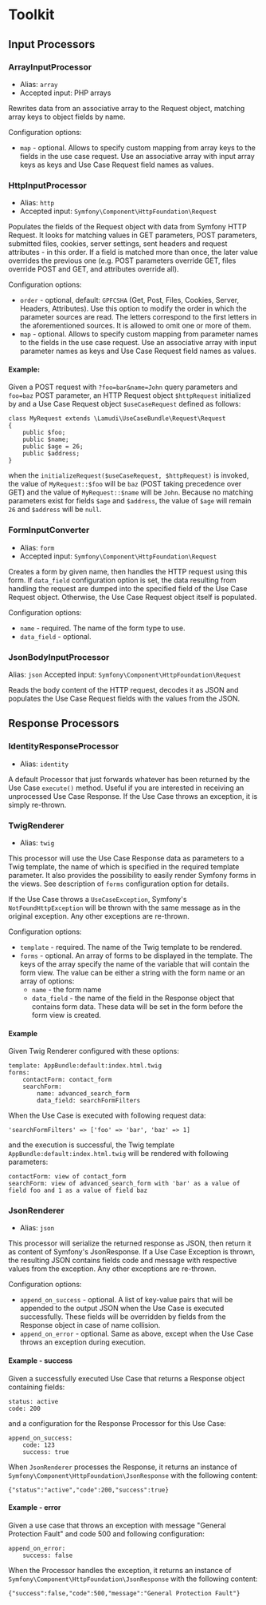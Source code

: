 # Toolkit

## Input Processors

### ArrayInputProcessor
* Alias: ```array```
* Accepted input: PHP arrays

Rewrites data from an associative array to the Request object, matching array keys to object fields by name.

Configuration options:

* ```map``` - optional. Allows to specify custom mapping from array keys to the fields in the use case request. Use an 
associative array with input array keys as keys and Use Case Request field names as values.

### HttpInputProcessor

* Alias: ```http```
* Accepted input: ```Symfony\Component\HttpFoundation\Request```

Populates the fields of the Request object with data from Symfony HTTP Request. It looks for matching values in GET 
parameters, POST parameters, submitted files, cookies, server settings, sent headers and request attributes - in this 
order. If a field is matched more than once, the later value overrides the previous one (e.g. POST parameters override 
GET, files override POST and GET, and attributes override all).

Configuration options:

* ```order``` - optional, default: ```GPFCSHA``` (Get, Post, Files, Cookies, Server, Headers, Attributes). Use this 
option to modify the order in which the parameter sources are read. The letters correspond to the first letters in the 
aforementioned sources. It is allowed to omit one or more of them.
* ```map``` - optional. Allows to specify custom mapping from parameter names to the fields in the use case request. 
Use an associative array with input parameter names as keys and Use Case Request field names as values.

#### Example:
Given a POST request with ```?foo=bar&name=John``` query parameters and ```foo=baz``` POST parameter, an HTTP Request 
object ```$httpRequest``` initialized by and a Use Case Request object ```$useCaseRequest``` defined as follows:

```
class MyRequest extends \Lamudi\UseCaseBundle\Request\Request
{
    public $foo;
    public $name;
    public $age = 26;
    public $address;
}
```

when the ```initializeRequest($useCaseRequest, $httpRequest)``` is invoked, the value of ```MyRequest::$foo``` will be 
```baz``` (POST taking precedence over GET) and the value of ```MyRequest::$name``` will be ```John```. Because no matching 
parameters exist for fields ```$age``` and ```$address```, the value of ```$age``` will remain ```26``` and ```$address``` 
will be ```null```.

### FormInputConverter
* Alias: ```form```
* Accepted input: ```Symfony\Component\HttpFoundation\Request```

Creates a form by given name, then handles the HTTP request using this form. If ```data_field``` configuration option is 
set, the data resulting from handling the request are dumped into the specified field of the Use Case Request object. 
Otherwise, the Use Case Request object itself is populated.

Configuration options:

* ```name``` - required. The name of the form type to use.
* ```data_field``` - optional.


### JsonBodyInputProcessor
Alias: ```json```
Accepted input: ```Symfony\Component\HttpFoundation\Request```

Reads the body content of the HTTP request, decodes it as JSON and populates the Use Case Request fields with the values 
from the JSON.

## Response Processors

### IdentityResponseProcessor
* Alias: ```identity```

A default Processor that just forwards whatever has been returned by the Use Case ```execute()``` method. Useful if you 
are interested in receiving an unprocessed Use Case Response. If the Use Case throws an exception, it is simply re-thrown.

### TwigRenderer
* Alias: ```twig```

This processor will use the Use Case Response data as parameters to a Twig template, the name of which is specified in 
the required template parameter. It also provides the possibility to easily render Symfony forms in the views. See 
description of ```forms``` configuration option for details.

If the Use Case throws a ```UseCaseException```, Symfony's ```NotFoundHttpException``` will be thrown with the same 
message as in the original exception. Any other exceptions are re-thrown.

Configuration options:

* ```template``` - required. The name of the Twig template to be rendered.
* ```forms``` - optional. An array of forms to be displayed in the template. The keys of the array specify the name of 
the variable that will contain the form view. The value can be either a string with the form name or an array of options:
    * ```name``` - the form name
    * ```data_field``` - the name of the field in the Response object that contains form data. These data will be set 
    in the form before the form view is created.

#### Example
Given Twig Renderer configured with these options:

```
template: AppBundle:default:index.html.twig
forms:
    contactForm: contact_form
    searchForm:
        name: advanced_search_form
        data_field: searchFormFilters
```

When the Use Case is executed with following request data:

```
'searchFormFilters' => ['foo' => 'bar', 'baz' => 1]
```

and the execution is successful, the Twig template ```AppBundle:default:index.html.twig``` will be rendered with 
following parameters:

```
contactForm: view of contact_form
searchForm: view of advanced_search_form with 'bar' as a value of field foo and 1 as a value of field baz
```

### JsonRenderer
* Alias: ```json```

This processor will serialize the returned response as JSON, then return it as content of Symfony's JsonResponse. If 
a Use Case Exception is thrown, the resulting JSON contains fields code and message with respective values from the 
exception. Any other exceptions are re-thrown.

Configuration options:

* ```append_on_success``` - optional. A list of key-value pairs that will be appended to the output JSON when the Use 
Case is executed successfully. These fields will be overridden by fields from the Response object in case of name collision.
* ```append_on_error``` - optional. Same as above, except when the Use Case throws an exception during execution.

#### Example - success
Given a successfully executed Use Case that returns a Response object containing fields:

```
status: active
code: 200
```

and a configuration for the Response Processor for this Use Case:

```
append_on_success:
    code: 123
    success: true
```

When ```JsonRenderer``` processes the Response, it returns an instance of ```Symfony\Component\HttpFoundation\JsonResponse``` 
with the following content:

```
{"status":"active","code":200,"success":true}
```

#### Example - error
Given a use case that throws an exception with message "General Protection Fault" and code 500 and following configuration:

```
append_on_error:
    success: false
```

When the Processor handles the exception, it returns an instance of ```Symfony\Component\HttpFoundation\JsonResponse``` 
with the following content:

```
{"success":false,"code":500,"message":"General Protection Fault"}
```
